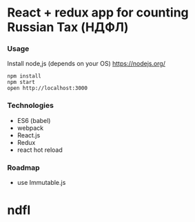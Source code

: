 React + redux app for counting Russian Tax (НДФЛ) 
=====================

### Usage

Install node,js (depends on your OS)
https://nodejs.org/

```
npm install
npm start
open http://localhost:3000
```
### Technologies
- ES6 (babel)
- webpack
- React.js
- Redux
- react hot reload

### Roadmap
- use Immutable.js
# ndfl
